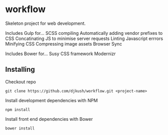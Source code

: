 # workflow

Skeleton project for web development.

Includes Gulp for...
SCSS compiling
Automatically adding vendor prefixes to CSS
Concatinating JS to minimise server requests
Linting Javascript errrors
Minifying CSS
Compressing image assets
Browser Sync

Includes Bower for...
Susy CSS framework
Modernizr

## Installing

Checkout repo
```
git clone https://github.com/djkush/workflow.git <project-name>
```
Install development dependencies with NPM
```
npm install
```
Install front end dependencies with Bower
```
bower install
```
